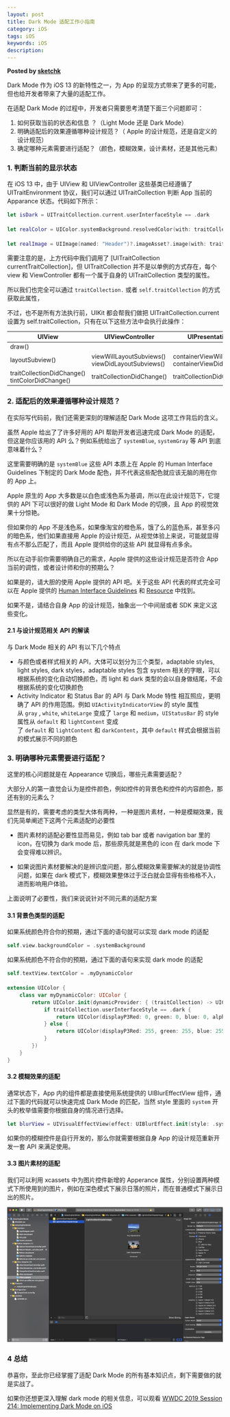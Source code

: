 ```yaml
---  
layout: post  
title: Dark Mode 适配工作小指南 
category: iOS  
tags: iOS  
keywords: iOS  
description: 
---  
```


__Posted by [sketchk](http://sketchk.xyz/2019/06/21/ios-new-feature-dark-mode/)__  

Dark Mode 作为 iOS 13 的新特性之一，为 App 的呈现方式带来了更多的可能，但也给开发者带来了大量的适配工作。

在适配 Dark Mode 的过程中，开发者只需要思考清楚下面三个问题即可：

1. 如何获取当前的状态和信息 ？（Light Mode 还是 Dark Mode）
2. 明确适配后的效果遵循哪种设计规范？（ Apple 的设计规范，还是自定义的设计规范）
3. 确定哪种元素需要进行适配？（颜色，模糊效果，设计素材，还是其他元素）

### 1\. 判断当前的显示状态

在 iOS 13 中，由于 UIView 和 UIViewController 这些基类已经遵循了 UITraitEnvironment 协议，我们可以通过 UITraitCollection 判断 App 当前的 Apparance 状态。代码如下所示：

```swift  
let isDark = UITraitCollection.current.userInterfaceStyle == .dark

let realColor = UIColor.systemBackground.resolvedColor(with: traitCollection)

let realImage = UIImage(named: "Header")?.imageAsset?.image(with: traitCollection)
```  

需要注意的是，上方代码中我们调用了 [UITraitCollection currentTraitCollection]，但 UITraitCollection 并不是以单例的方式存在，每个 view 和 ViewController 都有一个属于自身的 UITraitCollection 类型的属性。

所以我们也完全可以通过 `traitCollection.` 或者 `self.traitCollection` 的方式获取此属性，

不过，也不是所有方法执行前，UIKit 都会帮我们做把 UITraitCollection.current 设置为 self.traitCollection，只有在以下这些方法中会执行此操作：

| UIView | UIViewController | UIPresentationController |
| --- | --- | --- |
| draw() |  |
| layoutSubview() | viewWillLayoutSubviews() viewDidLayoutSubviews() | containerViewWillLayoutSubviews() containerViewDidLayoutSubviews() |
| traitCollectionDidChange() tintColorDidChange() | traitCollectionDidChange() | traitCollectionDidChange() |

### 2\. 适配后的效果遵循哪种设计规范？

在实际写代码前，我们还需更深刻的理解适配 Dark Mode 这项工作背后的含义。

虽然 Apple 给出了了许多好用的 API 帮助开发者迅速完成 Dark Mode 的适配，但这是你应该用的 API 么？例如系统给出了 `systemBlue`, `systemGray` 等 API 到底意味着什么？

这里需要明确的是 `systemBlue` 这些 API 本质上在 Apple 的 Human Interface Guidelines 下制定的 Dark Mode 配色，并不代表这些配色就应该无脑的用在你的 App 上。

Apple 原生的 App 大多数是以白色或浅色系为基调，所以在此设计规范下，它提供的 API 下可以很好的做 Light Mode 和 Dark Mode 的切换，且 App 的视觉效果十分惊艳。

但如果你的 App 不是浅色系，如果像淘宝的橙色系，饿了么的蓝色系，甚至多闪的暗色系，他们如果直接用 Apple 的设计规范，从视觉体验上来说，可能就显得有点不那么匹配了，而且 Apple 提供给你的这些 API 就显得有点多余。

所以在动手前你需要明确自己的需求，Apple 提供的这些设计规范是否符合 App 当前的调性，或者设计师和你的预期么？

如果是的，请大胆的使用 Apple 提供的 API 吧。关于这些 API 代表的样式完全可以在 Apple 提供的 [Human Interface Guidelines](https://developer.apple.com/design/human-interface-guidelines/) 和 [Resource](https://developer.apple.com/design/resources/) 中找到。

如果不是，请结合自身 App 的设计规范，抽象出一个中间层或者 SDK 来定义这些变化。

#### 2.1 与设计规范相关 API 的解读

与 Dark Mode 相关的 API 有以下几个特点

* 与颜色或者样式相关的 API，大体可以划分为三个类型，adaptable styles, light styles, dark styles，adaptable styles 包含 system 相关的字眼，可以根据系统的变化自动切换颜色，而 light 和 dark 类型的会以自身做结尾，不会根据系统的变化切换颜色
* Activity Indicator 和 Status Bar 的 API 与 Dark Mode 特性 相互照应，更明确了 API 的作用范围。例如 `UIActivityIndicatorView` 的 style 属性从 `gray` , `white`, `whiteLarge` 变成了 `large` 和 `medium`，`UIStatusBar` 的 style 属性从 `default` 和 `lightContent` 变成了 `default` 和 `lightContent` 和 `darkContent`，其中 `default` 样式会根据当前的模式展示不同的颜色

### 3\. 明确哪种元素需要进行适配？

这里的核心问题就是在 Appearance 切换后，哪些元素需要适配？

大部分人的第一直觉会认为是控件颜色，例如控件的背景色和控件的内容颜色，那还有别的元素么？

显然是有的，需要考虑的类型大体有两种，一种是图片素材，一种是模糊效果，我们先简单阐述下这两个元素适配的必要性

* 图片素材的适配必要性显而易见，例如 tab bar 或者 navigation bar 里的 icon，在切换为 dark mode 后，那些原先就是黑色的 icon 在 dark mode 下会变得难以辨识。

* 如果说图片素材要解决的是辨识度问题，那么模糊效果需要解决的就是协调性问题，如果在 dark 模式下，模糊效果整体过于泛白就会显得有些格格不入，进而影响用户体验。

上面说明了必要性，我们来说说针对不同元素的适配方案

#### 3.1 背景色类型的适配

如果系统颜色符合你的预期，通过下面的语句就可以实现 dark mode 的适配

```swift  
self.view.backgroundColor = .systemBackground
```  

如果系统颜色不符合你的预期，通过下面的语句来实现 dark mode 的适配

```swift  
self.textView.textColor = .myDynamicColor

extension UIColor {
    class var myDynamicColor: UIColor {
        return UIColor.init(dynamicProvider: { (traitCollection) -> UIColor in
            if traitCollection.userInterfaceStyle == .dark {
                return UIColor(displayP3Red: 0, green: 0, blue: 0, alpha: 1)
            } else {
                return UIColor(displayP3Red: 255, green: 255, blue: 255, alpha: 1)
            }
        })
    }
}
```  

#### 3.2 模糊效果的适配

通常状态下，App 内的组件都是直接使用系统提供的 UIBlurEffectView 组件，通过下面的代码就可以快速完成 Dark Mode 的匹配，当然 style 里面的 `system` 开头的枚举值需要你根据自身的情况进行选择。

```swift  
let blurView = UIVisualEffectView(effect: UIBlurEffect.init(style: .systemMaterial))
```  

如果你的模糊控件是自行开发的，那么你就需要根据自身 App 的设计规范重新开发一套 API 来满足使用。

#### 3.3 图片素材的适配

我们可以利用 xcassets 中为图片控件新增的 Apperance 属性，分别设置两种模式下所使用到的图片，例如在深色模式下展示日落的照片，而在普通模式下展示日出的照片。

![01](/assets/postAssets/2019/01.jpg)

### 4 总结

恭喜你，至此你已经掌握了适配 Dark Mode 的所有基本知识点，剩下需要做的就是实战了。

如果你还想更深入理解 dark mode 的相关信息，可以观看 [WWDC 2019 Session 214: Implementing Dark Mode on iOS](https://developer.apple.com/videos/play/wwdc2019/214/)